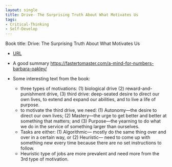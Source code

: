 ```yaml
---
layout: single
title: Drive- The Surprising Truth About What Motivates Us
tags:
- Critical-Thinking
- Self-Develop
---
```



Book title: Drive: The Surprising Truth About What Motivates Us

- [URL](https://www.goodreads.com/book/show/18693655-a-mind-for-numbers)

- A good summary https://fastertomaster.com/a-mind-for-numbers-barbara-oakley/ 

- Some interesting text from the book: 
  + three types of motivations: (1) biological drive (2) reward-and-punishment drive, (3) third drive:  deep-seated desire to direct our own lives, to extend and expand our abilities, and to live a life of purpose.
  + to motivate the third drive, we need: (1) Autonomy—the desire to direct our own lives; (2) Mastery—the urge to get better and better at something that matters; and (3) Purpose—the yearning to do what we do in the service of something larger than ourselves.
  + Tasks are either: (1) Algorithmic— mostly do the same thing over and over in a certain way, or (2) Heuristic— need to come up with something new every time because there are no set instructions to follow. 
  + Heuristic type of jobs are more prevalent and need more from the 3rd type of motivation. 